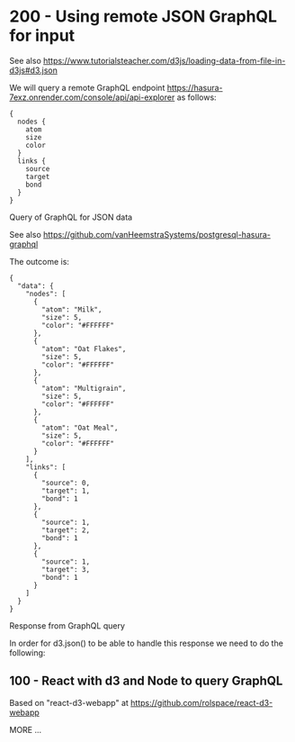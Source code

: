 # 200 - Using remote JSON GraphQL for input

See also https://www.tutorialsteacher.com/d3js/loading-data-from-file-in-d3js#d3.json

We will query a remote GraphQL endpoint https://hasura-7exz.onrender.com/console/api/api-explorer as follows:

```
{
  nodes {
    atom
    size   
    color
  }  
  links {
    source
    target
    bond    
  }
}
```
Query of GraphQL for JSON data

See also https://github.com/vanHeemstraSystems/postgresql-hasura-graphql

The outcome is:

```
{
  "data": {
    "nodes": [
      {
        "atom": "Milk",
        "size": 5,
        "color": "#FFFFFF"
      },
      {
        "atom": "Oat Flakes",
        "size": 5,
        "color": "#FFFFFF"
      },
      {
        "atom": "Multigrain",
        "size": 5,
        "color": "#FFFFFF"
      },
      {
        "atom": "Oat Meal",
        "size": 5,
        "color": "#FFFFFF"
      }
    ],
    "links": [
      {
        "source": 0,
        "target": 1,
        "bond": 1
      },
      {
        "source": 1,
        "target": 2,
        "bond": 1
      },
      {
        "source": 1,
        "target": 3,
        "bond": 1
      }
    ]
  }
}
```
Response from GraphQL query

In order for d3.json() to be able to handle this response we need to do the following:

## 100 - React with d3 and Node to query GraphQL

Based on "react-d3-webapp" at https://github.com/rolspace/react-d3-webapp

MORE ...
